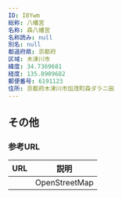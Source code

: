 ```yaml
---
ID: I8Ywm
総称: 八幡宮
名称: 森八幡宮
名称読み: null
別名: null
都道府県: 京都府
区域: 木津川市
緯度: 34.7369681
経度: 135.8909682
郵便番号: 6191123
住所: 京都府木津川市加茂町森ダラニ田
---
```


## その他

### 参考URL

| URL | 説明          |
| --- | ------------- |
|     | OpenStreetMap |
